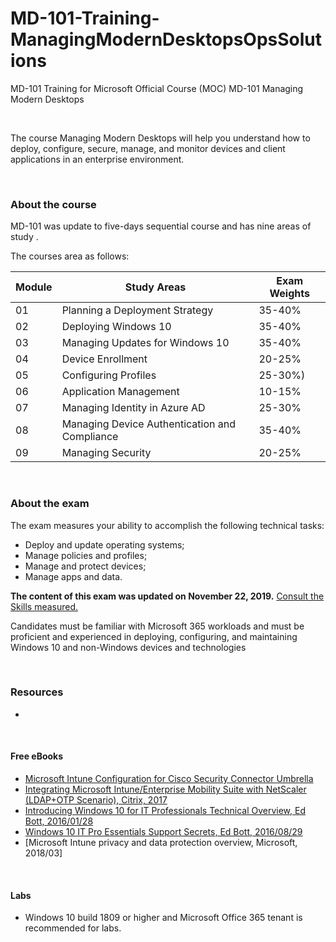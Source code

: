 # MD-101-Training-ManagingModernDesktopsOpsSolutions
MD-101 Training for Microsoft Official Course (MOC) MD-101 Managing Modern Desktops

<br>

The course Managing Modern Desktops will help you understand how to deploy, configure, secure, manage, and monitor devices and client applications in an enterprise environment.
  
<br>

### About the course

MD-101 was update to five-days sequential course and has nine areas of study .

The courses area as follows:
 
| Module | Study Areas | Exam Weights |
| --- | --- | --- |
| 01 | Planning a Deployment Strategy  | 35-40%|
| 02 | Deploying Windows 10 | 35-40% |
| 03 | Managing Updates for Windows 10 | 35-40% |
| 04 | Device Enrollment | 20-25% |
| 05 | Configuring Profiles | 25-30%) |
| 06 | Application Management | 10-15% |
| 07 | Managing Identity in Azure AD |25-30% |
| 08 | Managing Device Authentication and Compliance | 35-40% |
| 09 | Managing Security | 20-25% |


<br>

### About the exam

The exam measures your ability to accomplish the following technical tasks: 
 * Deploy and update operating systems;
 * Manage policies and profiles;
 * Manage and protect devices;
 * Manage apps and data. 
 
 **The content of this exam was updated on November 22, 2019.** [Consult the Skills measured.](https://docs.microsoft.com/en-us/learn/certifications/exams/md-101)
 
Candidates must be familiar with Microsoft 365 workloads and must be proficient and experienced in deploying, configuring, and maintaining Windows 10 and non-Windows devices and technologies
 
<br>


### Resources
 *
 
<br>

#### Free eBooks
 * [Microsoft Intune Configuration for Cisco Security Connector Umbrella](https://support.umbrella.com/hc/en-us/article_attachments/360040699791/MS_InTune.pdf)
 * [Integrating Microsoft Intune/Enterprise Mobility Suite with NetScaler (LDAP+OTP Scenario), Citrix, 2017](https://www.citrix.com/content/dam/citrix/en_us/documents/guide/integrating-microsoft-intune-enterprise-mobility-suite-with-netscaler.pdf)
 * [Introducing Windows 10 for IT Professionals Technical Overview, Ed Bott, 2016/01/28](https://aka.ms/introwin10/PDF)
 * [Windows 10 IT Pro Essentials Support Secrets, Ed Bott, 2016/08/29](https://aka.ms/Win10Supp/MobPDF)
 * [Microsoft Intune privacy and data protection overview, Microsoft, 2018/03]

<br>

#### Labs
 * Windows 10 build 1809 or higher and Microsoft Office 365 tenant is recommended for labs.

 
<br>
